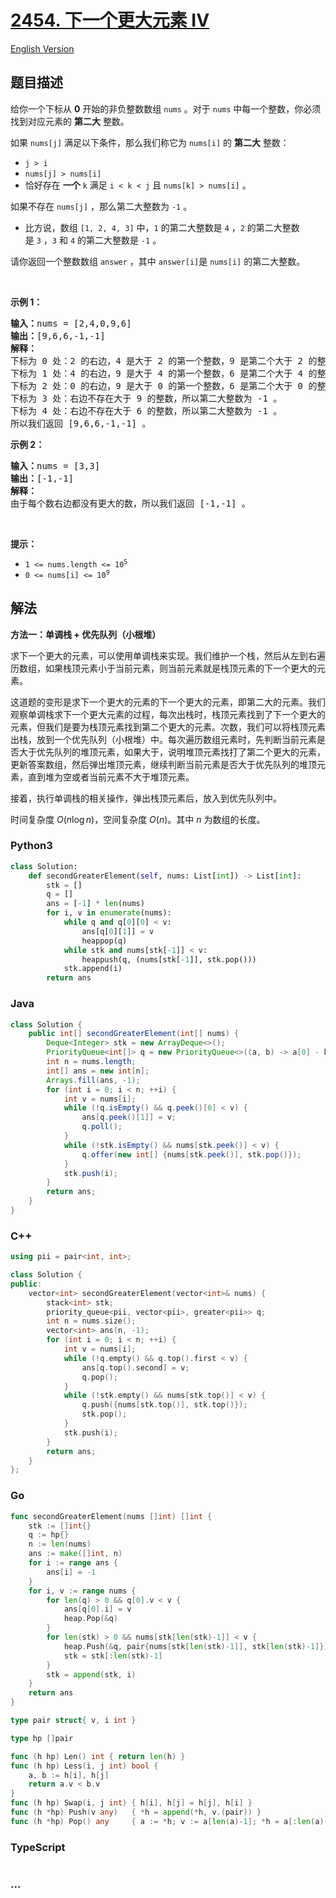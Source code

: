 # [2454. 下一个更大元素 IV](https://leetcode.cn/problems/next-greater-element-iv)

[English Version](/solution/2400-2499/2454.Next%20Greater%20Element%20IV/README_EN.md)

## 题目描述

<!-- 这里写题目描述 -->

<p>给你一个下标从 <strong>0</strong>&nbsp;开始的非负整数数组&nbsp;<code>nums</code>&nbsp;。对于&nbsp;<code>nums</code>&nbsp;中每一个整数，你必须找到对应元素的&nbsp;<strong>第二大</strong>&nbsp;整数。</p>

<p>如果&nbsp;<code>nums[j]</code>&nbsp;满足以下条件，那么我们称它为&nbsp;<code>nums[i]</code>&nbsp;的&nbsp;<strong>第二大</strong>&nbsp;整数：</p>

<ul>
	<li><code>j &gt; i</code></li>
	<li><code>nums[j] &gt; nums[i]</code></li>
	<li>恰好存在 <strong>一个</strong>&nbsp;<code>k</code>&nbsp;满足 <code>i &lt; k &lt; j</code>&nbsp;且&nbsp;<code>nums[k] &gt; nums[i]</code>&nbsp;。</li>
</ul>

<p>如果不存在&nbsp;<code>nums[j]</code>&nbsp;，那么第二大整数为&nbsp;<code>-1</code>&nbsp;。</p>

<ul>
	<li>比方说，数组&nbsp;<code>[1, 2, 4, 3]</code>&nbsp;中，<code>1</code>&nbsp;的第二大整数是&nbsp;<code>4</code>&nbsp;，<code>2</code>&nbsp;的第二大整数是&nbsp;<code>3</code>&nbsp;，<code>3</code> 和&nbsp;<code>4</code>&nbsp;的第二大整数是&nbsp;<code>-1</code>&nbsp;。</li>
</ul>

<p>请你返回一个整数数组<em>&nbsp;</em><code>answer</code>&nbsp;，其中<em>&nbsp;</em><code>answer[i]</code>是<em>&nbsp;</em><code>nums[i]</code>&nbsp;的第二大整数。</p>

<p>&nbsp;</p>

<p><strong>示例 1：</strong></p>

<pre>
<b>输入：</b>nums = [2,4,0,9,6]
<b>输出：</b>[9,6,6,-1,-1]
<strong>解释：</strong>
下标为 0 处：2 的右边，4 是大于 2 的第一个整数，9 是第二个大于 2 的整数。
下标为 1 处：4 的右边，9 是大于 4 的第一个整数，6 是第二个大于 4 的整数。
下标为 2 处：0 的右边，9 是大于 0 的第一个整数，6 是第二个大于 0 的整数。
下标为 3 处：右边不存在大于 9 的整数，所以第二大整数为 -1 。
下标为 4 处：右边不存在大于 6 的整数，所以第二大整数为 -1 。
所以我们返回 [9,6,6,-1,-1] 。
</pre>

<p><strong>示例 2：</strong></p>

<pre>
<strong>输入：</strong>nums = [3,3]
<b>输出：</b>[-1,-1]
<strong>解释：</strong>
由于每个数右边都没有更大的数，所以我们返回 [-1,-1] 。
</pre>

<p>&nbsp;</p>

<p><strong>提示：</strong></p>

<ul>
	<li><code>1 &lt;= nums.length &lt;= 10<sup>5</sup></code></li>
	<li><code>0 &lt;= nums[i] &lt;= 10<sup>9</sup></code></li>
</ul>

## 解法

<!-- 这里可写通用的实现逻辑 -->

**方法一：单调栈 + 优先队列（小根堆）**

求下一个更大的元素，可以使用单调栈来实现。我们维护一个栈，然后从左到右遍历数组，如果栈顶元素小于当前元素，则当前元素就是栈顶元素的下一个更大的元素。

这道题的变形是求下一个更大的元素的下一个更大的元素，即第二大的元素。我们观察单调栈求下一个更大元素的过程，每次出栈时，栈顶元素找到了下一个更大的元素，但我们是要为栈顶元素找到第二个更大的元素。次数，我们可以将栈顶元素出栈，放到一个优先队列（小根堆）中。每次遍历数组元素时，先判断当前元素是否大于优先队列的堆顶元素，如果大于，说明堆顶元素找打了第二个更大的元素，更新答案数组，然后弹出堆顶元素，继续判断当前元素是否大于优先队列的堆顶元素，直到堆为空或者当前元素不大于堆顶元素。

接着，执行单调栈的相关操作，弹出栈顶元素后，放入到优先队列中。

时间复杂度 $O(n\log n)$，空间复杂度 $O(n)$。其中 $n$ 为数组的长度。

<!-- tabs:start -->

### **Python3**

<!-- 这里可写当前语言的特殊实现逻辑 -->

```python
class Solution:
    def secondGreaterElement(self, nums: List[int]) -> List[int]:
        stk = []
        q = []
        ans = [-1] * len(nums)
        for i, v in enumerate(nums):
            while q and q[0][0] < v:
                ans[q[0][1]] = v
                heappop(q)
            while stk and nums[stk[-1]] < v:
                heappush(q, (nums[stk[-1]], stk.pop()))
            stk.append(i)
        return ans
```

### **Java**

<!-- 这里可写当前语言的特殊实现逻辑 -->

```java
class Solution {
    public int[] secondGreaterElement(int[] nums) {
        Deque<Integer> stk = new ArrayDeque<>();
        PriorityQueue<int[]> q = new PriorityQueue<>((a, b) -> a[0] - b[0]);
        int n = nums.length;
        int[] ans = new int[n];
        Arrays.fill(ans, -1);
        for (int i = 0; i < n; ++i) {
            int v = nums[i];
            while (!q.isEmpty() && q.peek()[0] < v) {
                ans[q.peek()[1]] = v;
                q.poll();
            }
            while (!stk.isEmpty() && nums[stk.peek()] < v) {
                q.offer(new int[] {nums[stk.peek()], stk.pop()});
            }
            stk.push(i);
        }
        return ans;
    }
}
```

### **C++**

```cpp
using pii = pair<int, int>;

class Solution {
public:
    vector<int> secondGreaterElement(vector<int>& nums) {
        stack<int> stk;
        priority_queue<pii, vector<pii>, greater<pii>> q;
        int n = nums.size();
        vector<int> ans(n, -1);
        for (int i = 0; i < n; ++i) {
            int v = nums[i];
            while (!q.empty() && q.top().first < v) {
                ans[q.top().second] = v;
                q.pop();
            }
            while (!stk.empty() && nums[stk.top()] < v) {
                q.push({nums[stk.top()], stk.top()});
                stk.pop();
            }
            stk.push(i);
        }
        return ans;
    }
};
```

### **Go**

```go
func secondGreaterElement(nums []int) []int {
	stk := []int{}
	q := hp{}
	n := len(nums)
	ans := make([]int, n)
	for i := range ans {
		ans[i] = -1
	}
	for i, v := range nums {
		for len(q) > 0 && q[0].v < v {
			ans[q[0].i] = v
			heap.Pop(&q)
		}
		for len(stk) > 0 && nums[stk[len(stk)-1]] < v {
			heap.Push(&q, pair{nums[stk[len(stk)-1]], stk[len(stk)-1]})
			stk = stk[:len(stk)-1]
		}
		stk = append(stk, i)
	}
	return ans
}

type pair struct{ v, i int }

type hp []pair

func (h hp) Len() int { return len(h) }
func (h hp) Less(i, j int) bool {
	a, b := h[i], h[j]
	return a.v < b.v
}
func (h hp) Swap(i, j int) { h[i], h[j] = h[j], h[i] }
func (h *hp) Push(v any)   { *h = append(*h, v.(pair)) }
func (h *hp) Pop() any     { a := *h; v := a[len(a)-1]; *h = a[:len(a)-1]; return v }
```

### **TypeScript**

```ts

```

### **...**

```

```

<!-- tabs:end -->
